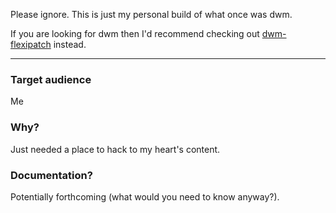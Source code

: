 Please ignore. This is just my personal build of what once was dwm.

If you are looking for dwm then I'd recommend checking out [dwm-flexipatch](https://github.com/bakkeby/dwm-flexipatch/) instead.

---

### Target audience

Me

### Why?

Just needed a place to hack to my heart's content.

### Documentation?

Potentially forthcoming (what would you need to know anyway?).